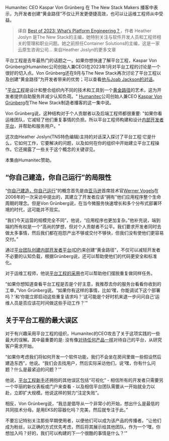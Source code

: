 <!--
title: 2023平台工程概览
cover: https://cdn.thenewstack.io/media/2023/01/3a9b3421-humanitec_kaspar_featured.png
-->

Humanitec CEO Kaspar Von Grünberg 在 The New Stack Makers 播客中表示，为开发者创建“黄金路径”不仅让开发更便捷高效，也可以让运维工程师从中受益。

> 译自 [Best of 2023: What’s Platform Engineering？](https://thenewstack.io/whats-platform-engineering-and-how-does-it-support-devops/)，作者 Heather Joslyn 是The New Stack的主编，她特别关注与软件开发人员和工程师相关的管理和职业问题。她之前担任Container Solutions的主编，这是一家云原生咨询公司... 来自Heather Joslyn的更多文章

平台工程是去年最热门的话题之一。如果你想快速了解平台工程，Kaspar Von Grünberg(Humanitec公司创始人兼CEO)在2023年1月对平台工程的讨论是一个很好的切入点。Von Grünberg还在9月与The New Stack再次讨论了平台工程以及创建“黄金路径”为开发者带来的优势；可以查看[他与Joab Jackson的对话](https://thenewstack.io/humanitec-the-golden-path-to-platform-engineering/)。

"[平台工程](https://thenewstack.io/platform-engineering/)是设计和整合组织内不同的技术和工具到一个[黄金路径](https://thenewstack.io/heres-one-golden-path-to-build-an-mvp-enterprise-idp/)的艺术，这为开发者提供自助服务并减少认知负荷。" [Humanitec](https://humanitec.com/？utm_content=inline-mention)公司创始人兼CEO [Kaspar Von Grünberg](https://humanitec.com/author/kaspar-von-grunberg)在The New Stack制造者播客的这一集中说。

Von Grünberg说，这种结构对于个人贡献者以及后端工程师都很重要: "如果你看运维团队，它减轻了他们重复事情的负担。所以平台工程师构建和设计[内部开发者平台](https://thenewstack.io/do-you-need-an-internal-developer-platform/)，并帮助和服务用户。"

这次由Heather Joslyn(TNS特色编辑)主持的对话深入探讨了平台工程:它是什么，它如何工作，它要解决的问题，以及如何在你的组织中开始建立平台工程操作。它还揭露了一些关于这个概念的关键谬见。

本集由Humanitec赞助。

## “你自己建造，你自己运行”的局限性

“[你自己建造，你自己运行](https://queue.acm.org/detail.cfm？id=1142065)”的概念首先是由[亚马逊](https://aws.amazon.com/？utm_content=inline-mention)首席技术官[Werner Vogels](https://www.linkedin.com/in/wernervogels/)在2006年的一次采访中提出的，其建立了开发者应该“拥有”他们应用程序整个生命周期的理念。但是Von Grünberg说，在当今微服务快速增长和多个分布式部署环境的时代，这可能并不现实。

“我们今天运营的规模完全不同”，他说，“应用程序也更加复杂。”他补充说，端到端的所有权是一个“高尚的梦想，但对个人贡献者不公平。我们要求开发者同时去做太多事情，然后我们都在抱怨产出不够或交付不够快，但我们没有使他们更容易交付。”

通过[平台团队创建内部开发者平台(IDP)](https://humanitec.com/blog/what-is-an-internal-developer-platform)来创建“黄金路径”，不仅可以减轻开发者不必要的认知负载，根据Grünberg说，还可以帮助使他们的代码更安全和标准化。

对于运维工程师，他说[平台工程的采用](https://thenewstack.io/platform-engineering-is-devops-evolved-new-report-shows/)也可以帮助他们摆脱重复做同样任务。

“如果你想知道查看平台工程是否是个好主意，我推荐去你的服务台看看你收到的工单，”Von Grünberg说。“如果你有这样的事情，比如‘嘿，你能调试下这个部署吗？’和‘你能立即启动这些重复请求吗？’这可能是个好时机来退一步问问自己‘运维人员是否应该花时间做这些手动工作？’”

## 关于平台工程的最大误区

对于有兴趣采用平台工程的组织，Humanitec的CEO攻击了关于这项实践的一些最大的误解。其中最重要的是: 没有像[对待任何产品一样](https://thenewstack.io/platform-as-a-product-true-devops/)对待自己的平台，从研究客户需求开始。

“如果你考虑我们将如何开发一个软件功能，我们不会坐在房间里做一些假设然后建造东西”，他说。“我们会去找用户，然后实际采访他们，说‘嘿，你有什么问题？什么是最紧迫的问题？’”

他说，[平台工程新手](https://thenewstack.io/sre-vs-devops-vs-platform-engineering/)还拥抱的其他误区包括“可视化” - 相信所有的开发者只需要另一个华丽的新仪表板或门户来查看 - 以及相信平台团队需要从一开始就全力以赴，立即扩大规模。他说这样的努力“注定失败”。

相反，Von Grünberg说，“我总是倡导从一个非常小的开始，想出什么是最低的共同技术分母。是用EKS的容器化吗？完美，然后就专注于此。”

不要忘记特别关注那些早期使用者，以便他们可以成为该产品的传播者。“让他们成为粉丝，以正确的方式优先考虑，然后将其展示给其他团队，作为一个‘嘿，你想加入吗？好的，我们可以构建的下一个很酷的事情是什么？’”

